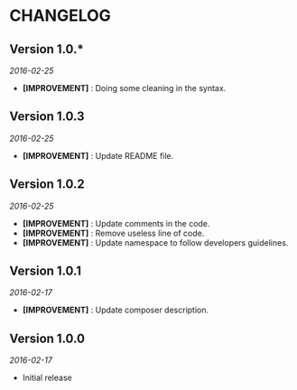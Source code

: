 CHANGELOG
=========

## Version 1.0.*
_2016-02-25_
- **[IMPROVEMENT]** : Doing some cleaning in the syntax.

## Version 1.0.3
_2016-02-25_
- **[IMPROVEMENT]** : Update README file.

## Version 1.0.2
_2016-02-25_
- **[IMPROVEMENT]** : Update comments in the code.
- **[IMPROVEMENT]** : Remove useless line of code.
- **[IMPROVEMENT]** : Update namespace to follow developers guidelines.

## Version 1.0.1
_2016-02-17_
- **[IMPROVEMENT]** : Update composer description.


## Version 1.0.0
_2016-02-17_
- Initial release
